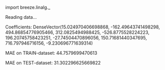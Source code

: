 import breeze.linalg._

Reading data...

Coefficients:
DenseVector(15.024970406698868, -162.49643741498298, 494.86854776905466, 312.0825494988425, -526.8775528224223, 196.20745758423251, -27.74504470896056, 150.71681440347695, 716.797946716156, -9.230696771639314)

MAE on TRAIN-dataset:
44.7579699470613

MAE on TEST-dataset:
31.302296625669822
